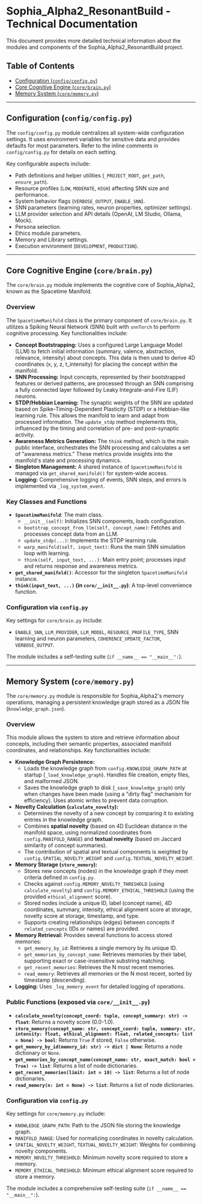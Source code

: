 # Sophia_Alpha2_ResonantBuild - Technical Documentation

This document provides more detailed technical information about the modules and components
of the Sophia_Alpha2_ResonantBuild project.

## Table of Contents
*   [Configuration (`config/config.py`)](#configuration-configconfigpy)
*   [Core Cognitive Engine (`core/brain.py`)](#core-cognitive-engine-corebrainpy)
*   [Memory System (`core/memory.py`)](#memory-system-corememorypy)

---

## Configuration (`config/config.py`)
The `config/config.py` module centralizes all system-wide configuration settings. It uses environment variables for sensitive data and provides defaults for most parameters. Refer to the inline comments in `config/config.py` for details on each setting.

Key configurable aspects include:
*   Path definitions and helper utilities (`_PROJECT_ROOT`, `get_path`, `ensure_path`).
*   Resource profiles (`LOW`, `MODERATE`, `HIGH`) affecting SNN size and performance.
*   System behavior flags (`VERBOSE_OUTPUT`, `ENABLE_SNN`).
*   SNN parameters (learning rates, neuron properties, optimizer settings).
*   LLM provider selection and API details (OpenAI, LM Studio, Ollama, Mock).
*   Persona selection.
*   Ethics module parameters.
*   Memory and Library settings.
*   Execution environment (`DEVELOPMENT`, `PRODUCTION`).

---

## Core Cognitive Engine (`core/brain.py`)

The `core/brain.py` module implements the cognitive core of Sophia_Alpha2, known as the Spacetime Manifold.

### Overview
The `SpacetimeManifold` class is the primary component of `core/brain.py`. It utilizes a Spiking Neural Network (SNN) built with `snnTorch` to perform cognitive processing. Key functionalities include:

*   **Concept Bootstrapping:** Uses a configured Large Language Model (LLM) to fetch initial information (summary, valence, abstraction, relevance, intensity) about concepts. This data is then used to derive 4D coordinates (x, y, z, t_intensity) for placing the concept within the manifold.
*   **SNN Processing:** Input concepts, represented by their bootstrapped features or derived patterns, are processed through an SNN comprising a fully connected layer followed by Leaky Integrate-and-Fire (LIF) neurons.
*   **STDP/Hebbian Learning:** The synaptic weights of the SNN are updated based on Spike-Timing-Dependent Plasticity (STDP) or a Hebbian-like learning rule. This allows the manifold to learn and adapt from processed information. The `update_stdp` method implements this, influenced by the timing and correlation of pre- and post-synaptic activity.
*   **Awareness Metrics Generation:** The `think` method, which is the main public interface, orchestrates the SNN processing and calculates a set of "awareness metrics." These metrics provide insights into the manifold's state and processing dynamics.
*   **Singleton Management:** A shared instance of `SpacetimeManifold` is managed via `get_shared_manifold()` for system-wide access.
*   **Logging:** Comprehensive logging of events, SNN steps, and errors is implemented via `_log_system_event`.

### Key Classes and Functions
*   **`SpacetimeManifold`**: The main class.
    *   `__init__(self)`: Initializes SNN components, loads configuration.
    *   `bootstrap_concept_from_llm(self, concept_name)`: Fetches and processes concept data from an LLM.
    *   `update_stdp(...)`: Implements the STDP learning rule.
    *   `warp_manifold(self, input_text)`: Runs the main SNN simulation loop with learning.
    *   `think(self, input_text, ...)`: Main entry point; processes input and returns response and awareness metrics.
*   **`get_shared_manifold()`**: Accessor for the singleton `SpacetimeManifold` instance.
*   **`think(input_text, ...)` (in `core/__init__.py`)**: A top-level convenience function.

### Configuration via `config.py`
Key settings for `core/brain.py` include:
*   `ENABLE_SNN`, `LLM_PROVIDER`, `LLM_MODEL`, `RESOURCE_PROFILE_TYPE`, SNN learning and neuron parameters, `COHERENCE_UPDATE_FACTOR`, `VERBOSE_OUTPUT`.

The module includes a self-testing suite (`if __name__ == "__main__":`).

---

## Memory System (`core/memory.py`)

The `core/memory.py` module is responsible for Sophia_Alpha2's memory operations, managing a persistent knowledge graph stored as a JSON file (`knowledge_graph.json`).

### Overview
This module allows the system to store and retrieve information about concepts, including their semantic properties, associated manifold coordinates, and relationships. Key functionalities include:

*   **Knowledge Graph Persistence:**
    *   Loads the knowledge graph from `config.KNOWLEDGE_GRAPH_PATH` at startup (`_load_knowledge_graph`). Handles file creation, empty files, and malformed JSON.
    *   Saves the knowledge graph to disk (`_save_knowledge_graph`) only when changes have been made (using a "dirty flag" mechanism for efficiency). Uses atomic writes to prevent data corruption.
*   **Novelty Calculation (`calculate_novelty`):**
    *   Determines the novelty of a new concept by comparing it to existing entries in the knowledge graph.
    *   Combines **spatial novelty** (based on 4D Euclidean distance in the manifold space, using normalized coordinates from `config.MANIFOLD_RANGE`) and **textual novelty** (based on Jaccard similarity of concept summaries).
    *   The contribution of spatial and textual components is weighted by `config.SPATIAL_NOVELTY_WEIGHT` and `config.TEXTUAL_NOVELTY_WEIGHT`.
*   **Memory Storage (`store_memory`):**
    *   Stores new concepts (nodes) in the knowledge graph if they meet criteria defined in `config.py`.
    *   Checks against `config.MEMORY_NOVELTY_THRESHOLD` (using `calculate_novelty`) and `config.MEMORY_ETHICAL_THRESHOLD` (using the provided `ethical_alignment` score).
    *   Stored nodes include a unique ID, label (concept name), 4D coordinates, summary, intensity, ethical alignment score at storage, novelty score at storage, timestamp, and type.
    *   Supports creating relationships (edges) between concepts if `related_concepts` (IDs or names) are provided.
*   **Memory Retrieval:** Provides several functions to access stored memories:
    *   `get_memory_by_id`: Retrieves a single memory by its unique ID.
    *   `get_memories_by_concept_name`: Retrieves memories by their label, supporting exact or case-insensitive substring matching.
    *   `get_recent_memories`: Retrieves the N most recent memories.
    *   `read_memory`: Retrieves all memories or the N most recent, sorted by timestamp (descending).
*   **Logging:** Uses `_log_memory_event` for detailed logging of operations.

### Public Functions (exposed via `core/__init__.py`)
*   **`calculate_novelty(concept_coord: tuple, concept_summary: str) -> float`**: Returns a novelty score (0.0-1.0).
*   **`store_memory(concept_name: str, concept_coord: tuple, summary: str, intensity: float, ethical_alignment: float, related_concepts: list = None) -> bool`**: Returns `True` if stored, `False` otherwise.
*   **`get_memory_by_id(memory_id: str) -> dict | None`**: Returns a node dictionary or `None`.
*   **`get_memories_by_concept_name(concept_name: str, exact_match: bool = True) -> list`**: Returns a list of node dictionaries.
*   **`get_recent_memories(limit: int = 10) -> list`**: Returns a list of node dictionaries.
*   **`read_memory(n: int = None) -> list`**: Returns a list of node dictionaries.

### Configuration via `config.py`
Key settings for `core/memory.py` include:
*   `KNOWLEDGE_GRAPH_PATH`: Path to the JSON file storing the knowledge graph.
*   `MANIFOLD_RANGE`: Used for normalizing coordinates in novelty calculation.
*   `SPATIAL_NOVELTY_WEIGHT`, `TEXTUAL_NOVELTY_WEIGHT`: Weights for combining novelty components.
*   `MEMORY_NOVELTY_THRESHOLD`: Minimum novelty score required to store a memory.
*   `MEMORY_ETHICAL_THRESHOLD`: Minimum ethical alignment score required to store a memory.

The module includes a comprehensive self-testing suite (`if __name__ == "__main__":`).

```
